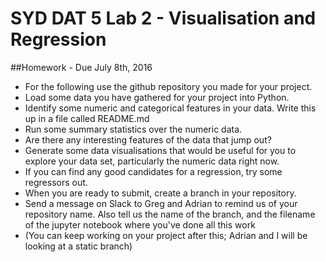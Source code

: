 # SYD DAT 5 Lab 2 - Visualisation and Regression

##Homework - Due July 8th, 2016

* For the following use the github repository you made for your project. 
* Load some data you have gathered for your project into Python.
* Identify some numeric and categorical features in your data. Write this up in a file called README.md 
* Run some summary statistics over the numeric data.
* Are there any interesting features of the data that jump out?
* Generate some data visualisations that would be useful for you to explore your data set, particularly the numeric data right now.
* If you can find any good candidates for a regression, try some regressors out.
* When you are ready to submit, create a branch in your repository.
* Send a message on Slack to Greg and Adrian to remind us of your repository name. Also tell us the name of the branch, and the filename of the jupyter notebook where you've done all this work
* (You can keep working on your project after this; Adrian and I will be looking at a static branch)

